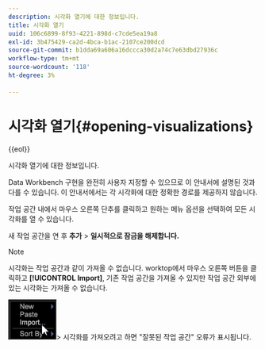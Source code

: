 ```yaml
---
description: 시각화 열기에 대한 정보입니다.
title: 시각화 열기
uuid: 106c6899-8f93-4221-898d-c7cde5ea19a8
exl-id: 3b475429-ca2d-4bca-b1ac-2107ce200dcd
source-git-commit: b1dda69a606a16dccca30d2a74c7e63dbd27936c
workflow-type: tm+mt
source-wordcount: '118'
ht-degree: 3%

---
```


# 시각화 열기{#opening-visualizations}

{{eol}}

시각화 열기에 대한 정보입니다.

Data Workbench 구현을 완전히 사용자 지정할 수 있으므로 이 안내서에 설명된 것과 다를 수 있습니다. 이 안내서에서는 각 시각화에 대한 정확한 경로를 제공하지 않습니다.

작업 공간 내에서 마우스 오른쪽 단추를 클릭하고 원하는 메뉴 옵션을 선택하여 모든 시각화를 열 수 있습니다.

새 작업 공간을 연 후 **추가** > **일시적으로 잠금을 해제합니다.**

>[!NOTE]
>
>시각화는 작업 공간과 같이 가져올 수 없습니다. worktop에서 마우스 오른쪽 버튼을 클릭하고 **[!UICONTROL Import]**, 기존 작업 공간을 가져올 수 있지만 작업 공간 외부에 있는 시각화는 가져올 수 없습니다.
>
>![](assets/import_workspace.png)>
>시각화를 가져오려고 하면 &quot;잘못된 작업 공간&quot; 오류가 표시됩니다.
